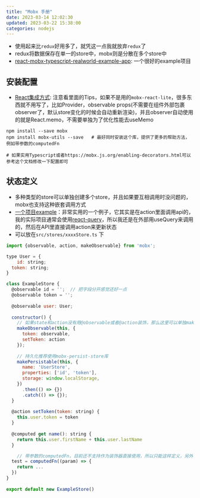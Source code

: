 ```yaml
---
title: "Mobx 手册"
date: 2023-03-14 12:02:30
updated: 2023-03-22 15:38:00
categories: nodejs
---
```

- 使用起来比`redux`好用多了，就凭这一点我就放弃`redux`了
- redux将数据保存在单一的store中，mobx则是分散在多个store中
- [react-mobx-typescript-realworld-example-app](https://github.com/7anshuai/react-mobx-typescript-realworld-example-app): 一个很好的example项目

## 安装配置

- [React集成方式](https://mobx.js.org/react-integration.html): 注意看里面的Tips，如果不是用的`mobx-react-lite`，很多东西就不用写了，比如Provider，observable props(不需要在组件外部包裹observer了，默认store变化的时候会自动重新渲染)，并且observer自动使用的就是React.memo，不需要单独为了优化性能去useMemo

```shell
npm install --save mobx
npm install mobx-utils --save	# 最好同时安装这个库，提供了更多的帮助方法，例如带参数的computedFn

# 如果实用Typescript或者https://mobx.js.org/enabling-decorators.html可以参考这个文档修改一下配置即可
```

<!--more-->

## 状态定义

- 多种类型的store可以单独创建多个store，并且如果要互相调用时没问题的，mobx也支持这种嵌套调用方式
- [一个项目example](https://github.com/7anshuai/react-mobx-typescript-realworld-example-app)：非常实用的一个例子，它其实是在action里面调用api的，我的实际项目通常会使用[reqct-query](https://haofly.net/react-query)，所以我还是在外部用useQuery来调用的，然后在API里直接调用action来更新状态
- 可以放在`src/stores/xxxxStore.ts` 下

```javascript
import {observable, action, makeObservable} from 'mobx';

type User = {
 	id: string;
  token: string;
}

class ExampleStore {
  @observable id = '';	// 把字段分开感觉还好一点
  @observable token = '';
  
  @observable user: User;
  
  constructor() {
    // 如果state和action没有用@observable或者@action装饰，那么这里可以单独makeObservable，一般没有必要的
    makeObservable(this, {	
      token: observable,
      setToken: action
    });
    
    // 持久化推荐使用mobx-persist-store库
    makePersistable(this, {
      name: 'UserStore',
      properties: ['id', 'token'],
      storage: window.localStorage,
    })
      .then(() => {})
      .catch(() => {});
  }
  
  @action setToken(token: string) {
    this.user.token = token
  }
  
  @computed get name(): string {
    return this.user.firstName + this.user.lastName
  }

	// 带参数的computedFn，目前还不支持作为装饰器直接使用，所以只能这样定义，另外，它的参数是不支持默认值的
  test = computedFn((param) => {
    return ...
  })
}
                    
export default new ExampleStore()
```

